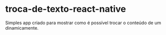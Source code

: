 # troca-de-texto-react-native
Simples app criado para mostrar como é possível
trocar o conteúdo de um </Text> dinamicamente.
